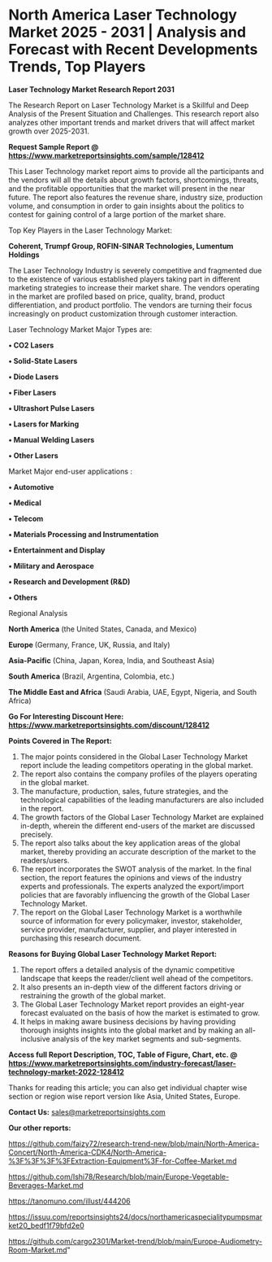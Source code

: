 # North America Laser Technology Market 2025 - 2031 | Analysis and Forecast with Recent Developments Trends, Top Players

<strong>Laser Technology Market Research Report 2031</strong>

The Research Report on Laser Technology Market is a Skillful and Deep Analysis of the Present Situation and Challenges. This research report also analyzes other important trends and market drivers that will affect market growth over 2025-2031.

<strong>Request Sample Report @ <a href=https://www.marketreportsinsights.com/sample/128412>https://www.marketreportsinsights.com/sample/128412</a></strong>

This Laser Technology market report aims to provide all the participants and the vendors will all the details about growth factors, shortcomings, threats, and the profitable opportunities that the market will present in the near future. The report also features the revenue share, industry size, production volume, and consumption in order to gain insights about the politics to contest for gaining control of a large portion of the market share.

Top Key Players in the Laser Technology Market:

<strong>Coherent, Trumpf Group, ROFIN-SINAR Technologies, Lumentum Holdings</strong>

The Laser Technology Industry is severely competitive and fragmented due to the existence of various established players taking part in different marketing strategies to increase their market share. The vendors operating in the market are profiled based on price, quality, brand, product differentiation, and product portfolio. The vendors are turning their focus increasingly on product customization through customer interaction.

Laser Technology Market Major Types are:

<strong>• CO2 Lasers

• Solid-State Lasers

• Diode Lasers

• Fiber Lasers

• Ultrashort Pulse Lasers

• Lasers for Marking

• Manual Welding Lasers

• Other Lasers</strong>

Market Major end-user applications :

<strong>• Automotive

• Medical

• Telecom

• Materials Processing and Instrumentation

• Entertainment and Display

• Military and Aerospace

• Research and Development (R&D)

• Others</strong>

Regional Analysis

</u><strong><b>North America</b></strong> (the United States, Canada, and Mexico)

<strong><b>Europe </b></strong>(Germany, France, UK, Russia, and Italy)

<strong><b>Asia-Pacific</b></strong> (China, Japan, Korea, India, and Southeast Asia)

<strong><b>South America</b></strong> (Brazil, Argentina, Colombia, etc.)

<strong><b>The Middle East and Africa</b></strong> (Saudi Arabia, UAE, Egypt, Nigeria, and South Africa)

<strong>Go For Interesting Discount Here: <a href=https://www.marketreportsinsights.com/discount/128412>https://www.marketreportsinsights.com/discount/128412</a></strong>

<strong>Points Covered in The Report:</strong>
<ol>
  <li>The major points considered in the Global Laser Technology Market report include the leading competitors operating in the global market.</li>
  <li>The report also contains the company profiles of the players operating in the global market.</li>
  <li>The manufacture, production, sales, future strategies, and the technological capabilities of the leading manufacturers are also included in the report.</li>
  <li>The growth factors of the Global Laser Technology Market are explained in-depth, wherein the different end-users of the market are discussed precisely.</li>
  <li>The report also talks about the key application areas of the global market, thereby providing an accurate description of the market to the readers/users.</li>
  <li>The report incorporates the SWOT analysis of the market. In the final section, the report features the opinions and views of the industry experts and professionals. The experts analyzed the export/import policies that are favorably influencing the growth of the Global Laser Technology Market.</li>
  <li>The report on the Global Laser Technology Market is a worthwhile source of information for every policymaker, investor, stakeholder, service provider, manufacturer, supplier, and player interested in purchasing this research document.</li>
</ol>
<strong>Reasons for Buying Global Laser Technology Market Report:</strong>

<ol>
  <li>The report offers a detailed analysis of the dynamic competitive landscape that keeps the reader/client well ahead of the competitors.</li>
  <li>It also presents an in-depth view of the different factors driving or restraining the growth of the global market.</li>
  <li>The Global Laser Technology Market report provides an eight-year forecast evaluated on the basis of how the market is estimated to grow.</li>
  <li>It helps in making aware business decisions by having providing thorough insights insights into the global market and by making an all-inclusive analysis of the key market segments and sub-segments.</li>
</ol>
<strong>Access full Report Description, TOC, Table of Figure, Chart, etc. @ <a href=https://www.marketreportsinsights.com/industry-forecast/laser-technology-market-2022-128412>https://www.marketreportsinsights.com/industry-forecast/laser-technology-market-2022-128412</a></strong>


Thanks for reading this article; you can also get individual chapter wise section or region wise report version like Asia, United States, Europe.

<strong>Contact Us:</strong>
sales@marketreportsinsights.com

<strong>Our other reports:</strong>

<a href=https://github.com/faizy72/research-trend-new/blob/main/North-America-Concert/North-America-CDK4/North-America-%3F%3F%3F%3FExtraction-Equipment%3F-for-Coffee-Market.md>https://github.com/faizy72/research-trend-new/blob/main/North-America-Concert/North-America-CDK4/North-America-%3F%3F%3F%3FExtraction-Equipment%3F-for-Coffee-Market.md</a>

<a href=https://github.com/Ishi78/Research/blob/main/Europe-Vegetable-Beverages-Market.md>https://github.com/Ishi78/Research/blob/main/Europe-Vegetable-Beverages-Market.md</a>

<a href=https://tanomuno.com/illust/444206>https://tanomuno.com/illust/444206</a>

<a href=https://issuu.com/reportsinsights24/docs/northamericaspecialitypumpsmarket20_bedf1f79bfd2e0>https://issuu.com/reportsinsights24/docs/northamericaspecialitypumpsmarket20_bedf1f79bfd2e0</a>

<a href=https://github.com/cargo2301/Market-trend/blob/main/Europe-Audiometry-Room-Market.md>https://github.com/cargo2301/Market-trend/blob/main/Europe-Audiometry-Room-Market.md</a>"
